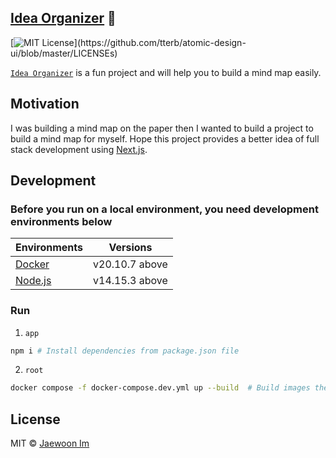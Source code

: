 ## <a href="https://ideaorganizer.fun">Idea Organizer</a> 🚀
[![MIT License](https://img.shields.io/apm/l/atomic-design-ui.svg?)](https://github.com/tterb/atomic-design-ui/blob/master/LICENSEs)

[`Idea Organizer`](https://ideaorganizer.fun) is a fun project and will help you to build a mind map easily.

## Motivation
I was building a mind map on the paper then I wanted to build a project to build a mind map for myself. Hope this project provides a better idea of full stack development using [Next.js](https://nextjs.org).

## Development

### Before you run on a local environment, you need development environments below
| Environments | Versions |
| :------------| :------: |
| [Docker](https://www.docker.com) | v20.10.7 above |
| [Node.js](https://nodejs.org) | v14.15.3 above |


### Run
1. `app`
```bash
npm i # Install dependencies from package.json file
```

2. `root`
```bash
docker compose -f docker-compose.dev.yml up --build  # Build images then start containers
```

## License

MIT © [Jaewoon Im](https://github.com/jwoonim)